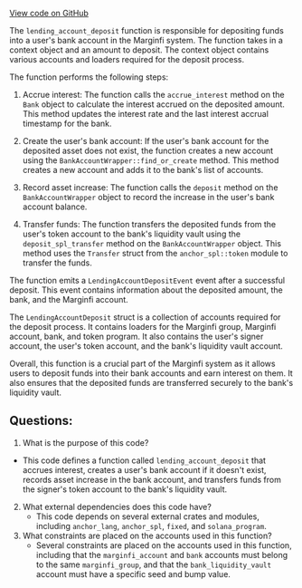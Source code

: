 [View code on GitHub](https://github.com/mrgnlabs/marginfi-v2/src/instructions/marginfi_account/deposit.rs)

The `lending_account_deposit` function is responsible for depositing funds into a user's bank account in the Marginfi system. The function takes in a context object and an amount to deposit. The context object contains various accounts and loaders required for the deposit process.

The function performs the following steps:

1. Accrue interest: The function calls the `accrue_interest` method on the `Bank` object to calculate the interest accrued on the deposited amount. This method updates the interest rate and the last interest accrual timestamp for the bank.

2. Create the user's bank account: If the user's bank account for the deposited asset does not exist, the function creates a new account using the `BankAccountWrapper::find_or_create` method. This method creates a new account and adds it to the bank's list of accounts.

3. Record asset increase: The function calls the `deposit` method on the `BankAccountWrapper` object to record the increase in the user's bank account balance.

4. Transfer funds: The function transfers the deposited funds from the user's token account to the bank's liquidity vault using the `deposit_spl_transfer` method on the `BankAccountWrapper` object. This method uses the `Transfer` struct from the `anchor_spl::token` module to transfer the funds.

The function emits a `LendingAccountDepositEvent` event after a successful deposit. This event contains information about the deposited amount, the bank, and the Marginfi account.

The `LendingAccountDeposit` struct is a collection of accounts required for the deposit process. It contains loaders for the Marginfi group, Marginfi account, bank, and token program. It also contains the user's signer account, the user's token account, and the bank's liquidity vault account.

Overall, this function is a crucial part of the Marginfi system as it allows users to deposit funds into their bank accounts and earn interest on them. It also ensures that the deposited funds are transferred securely to the bank's liquidity vault.
## Questions: 
 1. What is the purpose of this code?
   - This code defines a function called `lending_account_deposit` that accrues interest, creates a user's bank account if it doesn't exist, records asset increase in the bank account, and transfers funds from the signer's token account to the bank's liquidity vault.
2. What external dependencies does this code have?
   - This code depends on several external crates and modules, including `anchor_lang`, `anchor_spl`, `fixed`, and `solana_program`.
3. What constraints are placed on the accounts used in this function?
   - Several constraints are placed on the accounts used in this function, including that the `marginfi_account` and `bank` accounts must belong to the same `marginfi_group`, and that the `bank_liquidity_vault` account must have a specific seed and bump value.
